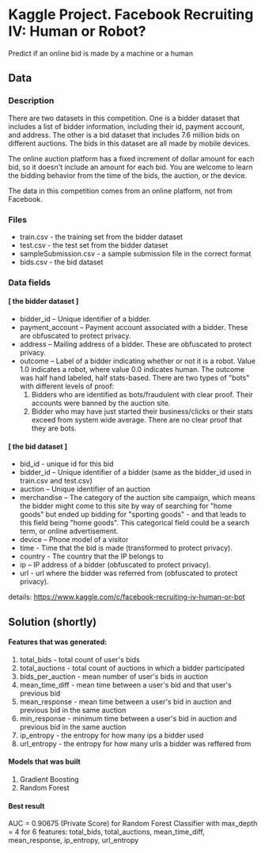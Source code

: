 # Kaggle Project. Facebook Recruiting IV: Human or Robot?
Predict if an online bid is made by a machine or a human

## Data
### Description
There are two datasets in this competition. One is a bidder dataset that includes a list of bidder information, including their id, payment account, and address. The other is a bid dataset that includes 7.6 million bids on different auctions. The bids in this dataset are all made by mobile devices.

The online auction platform has a fixed increment of dollar amount for each bid, so it doesn't include an amount for each bid. You are welcome to learn the bidding behavior from the time of the bids, the auction, or the device. 

The data in this competition comes from an online platform, not from Facebook.

### Files

* train.csv - the training set from the bidder dataset
* test.csv - the test set from the bidder dataset
* sampleSubmission.csv - a sample submission file in the correct format
* bids.csv - the bid dataset

### Data fields

#### [ the bidder dataset ]
* bidder_id – Unique identifier of a bidder.
* payment_account – Payment account associated with a bidder. These are obfuscated to protect privacy. 
* address – Mailing address of a bidder. These are obfuscated to protect privacy. 
* outcome – Label of a bidder indicating whether or not it is a robot. Value 1.0 indicates a robot, where value 0.0 indicates human. The outcome was half hand labeled, half stats-based. There are two types of "bots" with different levels of proof:
  1. Bidders who are identified as bots/fraudulent with clear proof. Their accounts were banned by the auction site.
  2. Bidder who may have just started their business/clicks or their stats exceed from system wide average. There are no clear proof that they are bots. 

#### [ the bid dataset ]
* bid_id - unique id for this bid
* bidder_id – Unique identifier of a bidder (same as the bidder_id used in train.csv and test.csv)
* auction – Unique identifier of an auction
* merchandise –  The category of the auction site campaign, which means the bidder might come to this site by way of searching for "home goods" but ended up bidding for "sporting goods" - and that leads to this field being "home goods". This categorical field could be a search term, or online advertisement. 
* device – Phone model of a visitor
* time - Time that the bid is made (transformed to protect privacy).
* country - The country that the IP belongs to
* ip – IP address of a bidder (obfuscated to protect privacy).
* url - url where the bidder was referred from (obfuscated to protect privacy). 

details: https://www.kaggle.com/c/facebook-recruiting-iv-human-or-bot

## Solution (shortly)
#### Features that was generated:
1. total_bids - total count of user's bids
2. total_auctions - total count of auctions in which a bidder participated
3. bids_per_auction - mean number of user's bids in auction
4. mean_time_diff - mean time between a user's bid and that user's previous bid
5. mean_response - mean time between a user's bid in auction and previous bid in the same auction
6. min_response - minimum time between a user's bid in auction and previous bid in the same auction
7. ip_entropy - the entropy for how many ips a bidder used
8. url_entropy - the entropy for how many urls a bidder was reffered from

#### Models that was built
1. Gradient Boosting
2. Random Forest

#### Best result
AUC = 0.90675 (Private Score) for Random Forest Classifier with max_depth = 4 for 6 features: total_bids, total_auctions, mean_time_diff, mean_response, ip_entropy, url_entropy

